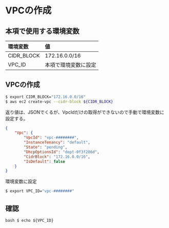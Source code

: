 # VPCの作成

## 本項で使用する環境変数

|環境変数|値|
|:--|:--|
|CIDR_BLOCK|172.16.0.0/16|
|VPC_ID|本項で環境変数に設定|

## VPCの作成

```bash
$ export CIDR_BLOCK="172.16.0.0/16"
$ aws ec2 create-vpc --cidr-block ${CIDR_BLOCK} 
```

返り値は、JSONでくるが、VpcIdだけの取得ができないので手動で環境変数に設定する。

```json
{
    "Vpc": {
        "VpcId": "vpc-########", 
        "InstanceTenancy": "default", 
        "State": "pending", 
        "DhcpOptionsId": "dopt-0f3f206d", 
        "CidrBlock": "172.16.0.0/16", 
        "IsDefault": false
    }
}
```

環境変数に設定

```bash
$ export VPC_ID="vpc-########"
```

## 確認

``bash
$ echo ${VPC_ID}
``
